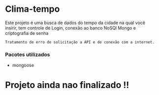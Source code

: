 # Clima-tempo

<p>
    Este projeto é uma busca de dados do tempo da cidade na qual você <br>
    insirir, tem controle de Login, conexão ao banco NoSQl Mongo e criptografia de senha <br>

    Tratamento de erro de solicitação a API e de conexão com a internet.
</p>


<div>
    <h3>Pacotes utilizados</h3>
    <ul>
        <li>mongoose</li>
    </ul>
</div>

# Projeto ainda nao finalizado !!